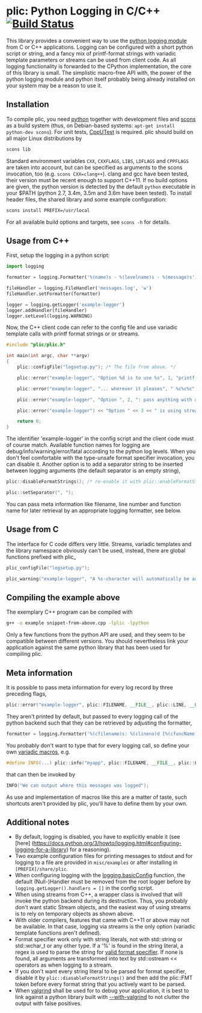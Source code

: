 
# plic: Python Logging in C/C++ [![Build Status](https://travis-ci.org/lubgr/plic.svg?branch=develop)](https://travis-ci.org/lubgr/plic)

This library provides a convenient way to use the [python logging
module](https://docs.python.org/3/library/logging.html) from C or C++ applications. Logging can be
configured with a short python script or string, and a fancy mix of printf-format strings with
variadic template parameters or streams can be used from client code. As all logging functionality
is forwarded to the CPython implementation, the core of this library is small. The simplistic
macro-free API with, the power of the python logging module and python itself probably being already
installed on your system may be a reason to use it.

Installation
------------
To compile plic, you need [python](https://python.org) together with development files  and
[scons](http://scons.org) as a build system (thus, on Debian-based systems: `apt-get install
python-dev scons`). For unit tests, [CppUTest](http://cpputest.github.io) is required. plic should
build on all major Linux distributions by
```bash
scons lib
```
Standard environment variables `CXX`, `CXXFLAGS`, `LIBS`, `LDFLAGS` and `CPPFLAGS` are taken into
account, but can be specified as arguments to the scons invocation, too (e.g. `scons CXX=clang++`).
clang and gcc have been tested, their version must be recent enough to support C++11. If no build
options are given, the python version is detected by the default `python` executable in your $PATH
(python 2.7, 3.4m, 3.5m and 3.6m have been tested). To install header files, the shared library and
some example configuration:
```bash
scons install PREFIX=/usr/local
```
For all available build options and targets, see `scons -h` for details.

Usage from C++
--------------
First, setup the logging in a python script:
```python
import logging

formatter = logging.Formatter('%(name)s - %(levelname)s - %(message)s')

fileHandler = logging.FileHandler('messages.log', 'w')
fileHandler.setFormatter(formatter)

logger = logging.getLogger('example-logger')
logger.addHandler(fileHandler)
logger.setLevel(logging.WARNING)
```
Now, the C++ client code can refer to the config file and use variadic template calls with printf
format strings or or streams.
```c++
#include "plic/plic.h"

int main(int argc, char **argv)
{
    plic::configFile("logsetup.py"); /* The file from above. */

    plic::error("example-logger", "Option %d is to use %s", 1, "printf-like format strings");

    plic::error("example-logger", "... wherever it pleases", " %c%c%c", 'y', 'o', 'u');

    plic::error("example-logger", "Option ", 2, ": pass anything with a << ", 'o', 'p', 'e', "rator");

    plic::error("example-logger") << "Option " << 3 << " is using streams";

    return 0;
}
```
The identifier 'example-logger' in the config script and the client code must of course match.
Available function names for logging are debug/info/warning/error/fatal according to the python log
levels. When you don't feel comfortable with the type-unsafe format specifier invocation, you can
disable it. Another option is to add a separator string to be inserted between logging arguments
(the default separator is an empty string),
```c++
plic::disableFormatStrings(); /* re-enable it with plic::enableFormatStrings() */

plic::setSeparator(", ");
```
You can pass meta information like filename, line number and function name for later retrieval by an
appropriate logging formatter, see below.

Usage from C
------------
The interface for C code differs very little. Streams, variadic templates and the library namespace
obviously can't be used, instead, there are global functions prefixed with plic\_
```c
plic_configFile("logsetup.py");

plic_warning("example-logger", "A %s-character will automatically be added here", "newline");
```

Compiling the example above
---------------------------
The exemplary C++ program can be compiled with
```bash
g++ -o example snippet-from-above.cpp -lplic -lpython
```
Only a few functions from the python API are used, and they seem to be compatible between different
versions. You should nevertheless link your application against the same python library that has
been used for compiling plic.

Meta information
----------------
It is possible to pass meta information for every log record by three preceding flags,
```c++
plic::error("example-logger", plic::FILENAME, __FILE__, plic::LINE, __LINE__, plic::FCT, __func__);
```
They aren't printed by default, but passed to every logging call of the python backend such that
they can be retrieved by adjusting the formatter,
```python
formatter = logging.Formatter('%(cfilename)s: %(clineno)d [%(cfuncName)s] - %(message)s')
```
You probably don't want to type that for every logging call, so define your own [variadic
macros](https://gcc.gnu.org/onlinedocs/cpp/Variadic-Macros.html), e.g.
```c++
#define INFO(...) plic::info("myapp", plic::FILENAME, __FILE__, plic::LINE, __LINE__, __VA_ARGS__)
```
that can then be invoked by
```c++
INFO("We can output where this messages was logged");
```
As use and implementation of macros like this are a matter of taste, such shortcuts aren't provided
by plic, you'll have to define them by your own.

Additional notes
-------------
* By default, logging is disabled, you have to explicitly enable it (see [here]
  (https://docs.python.org/3/howto/logging.html#configuring-logging-for-a-library) for a reasoning).
* Two example configuration files for printing messages to stdout and for logging to a file are
  provided in `misc/examples` or  after installing in `[PREFIX]/share/plic`.
* When configuring logging with the
  [logging.basicConfig](https://docs.python.org/3/library/logging.html#logging.basicConfig)
  function, the default (Null-)Handler must be removed from the root logger before by
  `logging.getLogger().handlers = []` in the config script.
* When using streams from C++, a wrapper class is involved that will invoke the python backend
  during its destruction. Thus, you probably don't want static Stream objects, and the easiest way
  of using streams is to rely on temporary objects as shown above.
* With older compilers, features that came with C++11 or above may not be available. In that case,
  logging via streams is the only option (variadic template functions aren't defined).
* Format specifier work only with string literals, not with std::string or std::wchar_t or any other
  type. If a '%' is found in the string literal, a regex is used to parse the string for [valid
  format specifier](http://en.cppreference.com/w/cpp/io/c/fprintf). If none is found, all arguments
  are transformed into text by std::ostream << operators as when logging to a stream.
* If you don't want every string literal to be parsed for format specifier, disable it by
  ```plic::diasableFormatStrings()``` and then add the plic::FMT token before every format string
  that you actively want to be parsed.
* When [valgrind](http://valgrind.org) shall be used for to debug your application, it is best to
  link against a python library built with
  [--with-valgrind](http://svn.python.org/projects/python/trunk/Misc/README.valgrind) to not clutter
  the output with false positives.
